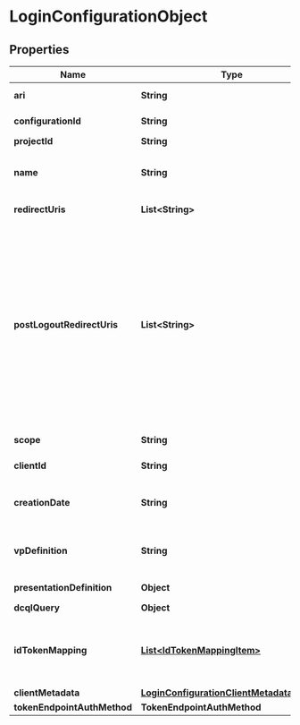 # LoginConfigurationObject

## Properties

| Name                        | Type                                                                                    | Description                                                                                                                                                                                                     | Notes      |
| --------------------------- | --------------------------------------------------------------------------------------- | --------------------------------------------------------------------------------------------------------------------------------------------------------------------------------------------------------------- | ---------- |
| **ari**                     | **String**                                                                              | Configuration ari                                                                                                                                                                                               |            |
| **configurationId**         | **String**                                                                              | Configuration id                                                                                                                                                                                                | [optional] |
| **projectId**               | **String**                                                                              | Project id                                                                                                                                                                                                      |            |
| **name**                    | **String**                                                                              | User defined login configuration name                                                                                                                                                                           |            |
| **redirectUris**            | **List&lt;String&gt;**                                                                  | OAuth 2.0 Redirect URIs                                                                                                                                                                                         | [optional] |
| **postLogoutRedirectUris**  | **List&lt;String&gt;**                                                                  | Post Logout Redirect URIs, Used to redirect the user&#39;s browser to a specified URL after the logout process is complete. Must match the domain, port, scheme of at least one of the registered redirect URIs | [optional] |
| **scope**                   | **String**                                                                              | OAuth 2.0 Client Scope                                                                                                                                                                                          | [optional] |
| **clientId**                | **String**                                                                              | OAuth 2.0 Client ID                                                                                                                                                                                             | [optional] |
| **creationDate**            | **String**                                                                              | OAuth 2.0 Client Creation Date                                                                                                                                                                                  |            |
| **vpDefinition**            | **String**                                                                              | VP definition in JSON stringify format                                                                                                                                                                          | [optional] |
| **presentationDefinition**  | **Object**                                                                              | Presentation Definition                                                                                                                                                                                         | [optional] |
| **dcqlQuery**               | **Object**                                                                              | DCQL query                                                                                                                                                                                                      | [optional] |
| **idTokenMapping**          | [**List&lt;IdTokenMappingItem&gt;**](IdTokenMappingItem.md)                             | Fields name/path mapping between the vp_token and the id_token                                                                                                                                                  |            |
| **clientMetadata**          | [**LoginConfigurationClientMetadataOutput**](LoginConfigurationClientMetadataOutput.md) |                                                                                                                                                                                                                 |            |
| **tokenEndpointAuthMethod** | **TokenEndpointAuthMethod**                                                             |                                                                                                                                                                                                                 |            |
